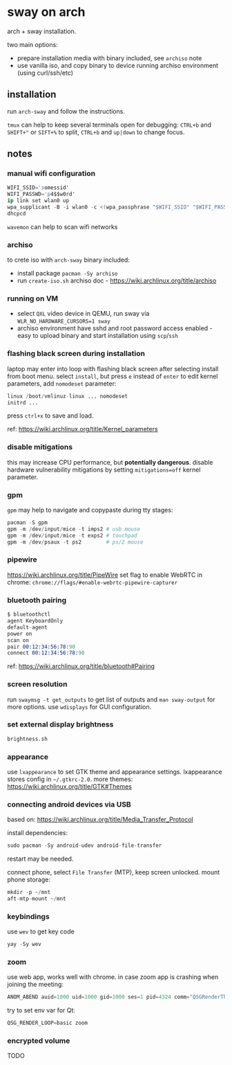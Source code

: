 # sway on arch
arch + sway installation.

two main options:
- prepare installation media with binary included, see `archiso` note
- use vanilla iso, and copy binary to device running archiso environment (using curl/ssh/etc)


## installation
run `arch-sway` and follow the instructions.

`tmux` can help to keep several terminals open for debugging:
`CTRL+b` and `SHIFT+"` or `SIFT+%` to split, `CTRL+b` and `up|down` to change focus.


## notes

### manual wifi configuration
```s
WIFI_SSID='somessid'
WIFI_PASSWD='p4$$w0rd'
ip link set wlan0 up
wpa_supplicant -B -i wlan0 -c <(wpa_passphrase "$WIFI_SSID" "$WIFI_PASSWD")
dhcpcd
```
`wavemon` can help to scan wifi networks

### archiso
to crete iso with `arch-sway` binary included:
- install package `pacman -Sy archiso`
- run `create-iso.sh`
archiso doc - https://wiki.archlinux.org/title/archiso

### running on VM
- select `QXL` video device in QEMU, run sway via `WLR_NO_HARDWARE_CURSORS=1 sway`
- archiso environment have sshd and root password access enabled - easy to upload binary and start installation using `scp`/`ssh`

### flashing black screen during installation
laptop may enter into loop with flashing black screen after selecting install from boot menu.
select `install`, but press `e` instead of `enter` to edit kernel parameters, add `nomodeset` parameter:
```s
linux /boot/vmlinuz-linux ... nomodeset 
initrd ...
```
press `ctrl+x` to save and load.

ref: https://wiki.archlinux.org/title/Kernel_parameters

### disable mitigations
this may increase CPU performance, but **potentially dangerous**.
disable hardware vulnerability mitigations by setting `mitigations=off` kernel parameter.

### gpm
`gpm` may help to navigate and copypaste during tty stages:
```s
pacman -S gpm
gpm -m /dev/input/mice -t imps2 # usb mouse
gpm -m /dev/input/mice -t exps2 # touchpad
gpm -m /dev/psaux -t ps2        # ps/2 mouse
```

### pipewire
https://wiki.archlinux.org/title/PipeWire
set flag to enable WebRTC in chrome: `chrome://flags/#enable-webrtc-pipewire-capturer`

### bluetooth pairing
```s
$ bluetoothctl
agent KeyboardOnly
default-agent
power on
scan on
pair 00:12:34:56:78:90
connect 00:12:34:56:78:90
```
ref: https://wiki.archlinux.org/title/bluetooth#Pairing

### screen resolution
run `swaymsg -t get_outputs` to get list of outputs and `man sway-output` for more options.
use `wdisplays` for GUI configuration.

### set external display brightness
```s
brightness.sh
```

### appearance
use `lxappearance` to set GTK theme and appearance settings.
lxappearance stores config in `~/.gtkrc-2.0`.
more themes: https://wiki.archlinux.org/title/GTK#Themes

### connecting android devices via USB
based on: https://wiki.archlinux.org/title/Media_Transfer_Protocol

install dependencies:
```s
sudo pacman -Sy android-udev android-file-transfer
```
restart may be needed.

connect phone, select `File Transfer` (MTP), keep screen unlocked.
mount phone storage:
```s
mkdir -p ~/mnt
aft-mtp-mount ~/mnt
```

### keybindings
use `wev` to get key code
```s
yay -Sy wev
```

### zoom
use web app, works well with chrome.
in case zoom app is crashing when joining the meeting:
```s
ANOM_ABEND auid=1000 uid=1000 gid=1000 ses=1 pid=4324 comm="QSGRenderThread" exe="/opt/zoom/zoom" sig=11 res=1
```
try to set env var for Qt:
```s
QSG_RENDER_LOOP=basic zoom
```

### encrypted volume
TODO
